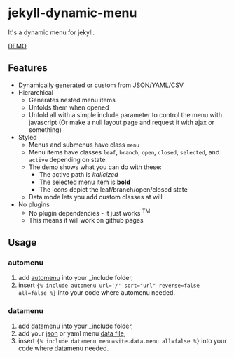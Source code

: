 # jekyll-dynamic-menu

It's a dynamic menu for jekyll.

[DEMO](http://jnvsor.github.io/jekyll-dynamic-menu/about/)

## Features

* Dynamically generated or custom from JSON/YAML/CSV
* Hierarchical
    * Generates nested menu items
    * Unfolds them when opened
    * Unfold all with a simple include parameter to control the menu with javascript (Or make a null layout page and request it with ajax or something)
* Styled
    * Menus and submenus have class `menu`
    * Menu items have classes `leaf`, `branch`, `open`, `closed`, `selected`, and `active` depending on state.
    * The demo shows what you can do with these:
        * The active path is *italicized*
        * The selected menu item is **bold**
        * The icons depict the leaf/branch/open/closed state
    * Data mode lets you add custom classes at will
* No plugins
    * No plugin dependancies - it just works <sup>TM</sup>
    * This means it will work on github pages


## Usage

### automenu

1. add [automenu](_includes/automenu) into your _include folder,
2. insert `{% include automenu url='/' sort="url" reverse=false all=false %}` into your code where automenu needed.

### datamenu

1. add [datamenu](_includes/datamenu) into your _include folder,
2. add your [json](_data/menu.json) or yaml menu [data file](https://jekyllrb.com/docs/datafiles/),
3. insert `{% include datamenu menu=site.data.menu all=false %}` into your code where datamenu needed.
